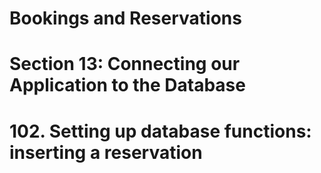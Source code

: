 # Bookings and Reservations

# Section 13: Connecting our Application to the Database

# 102. Setting up database functions: inserting a reservation

